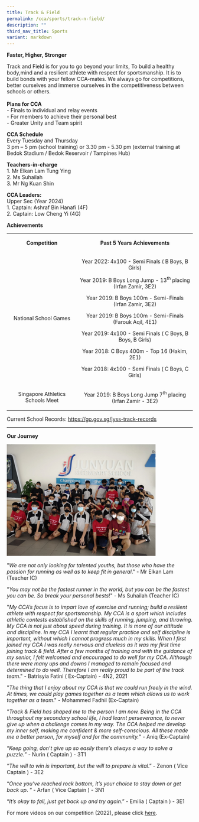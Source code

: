 ```yaml
---
title: Track & Field
permalink: /cca/sports/track-n-field/
description: ""
third_nav_title: Sports
variant: markdown
---
```

<p><strong>Faster, Higher, Stronger</strong></p>
<p>Track and Field is for you to go beyond your limits, To build a healthy body,mind and a resilient athlete with respect for sportsmanship. It is to build bonds with your fellow CCA-mates. We always go for competitions, better ourselves and immerse ourselves in the competitiveness between schools or others.<br><br>
	<strong>Plans for CCA<br></strong>- Finals to individual and relay events<br>- For members to achieve their personal best<br>- Greater Unity and Team spirit</p>
<p><strong>CCA Schedule<br></strong>Every Tuesday and Thursday<br>3 pm – 5 pm (school training) or 3.30 pm - 5.30 pm (external training at Bedok Stadium / Bedok Reservoir / Tampines Hub)</p>

<p><strong>Teachers-in-charge<br></strong>1. Mr Elkan Lam Tung Ying<br>2. Ms Suhailah<br>3. Mr Ng Kuan Shin</p>

<p><strong>CCA Leaders:<br></strong>Upper Sec (Year 2024)<br>1. Captain: Ashraf Bin Hanafi (4F)<br>2. Captain: Low Cheng Yi (4G)<br></p>

<p><strong>Achievements</strong></p>
<table>
<tbody>
<tr>
<td style="text-align: center;" width="216">
<p><strong>Competition</strong></p>
</td>
<td style="text-align: center;" width="386">
<p><strong>Past 5 Years Achievements</strong></p>
</td>
</tr>
<tr>
<td style="text-align: center;" width="216">
<p>National School Games</p>
</td>
<td style="text-align: center;" width="386">
<p>Year 2022: 4x100 - Semi Finals ( B Boys, B Girls)</p>
<p>Year 2019: B Boys Long Jump - 13<sup>th</sup>&nbsp;placing (Irfan Zamir, 3E2)</p>
<p>Year 2019: B Boys 100m - Semi-Finals (Irfan Zamir, 3E2)</p>
<p>Year 2019: B Boys 100m - Semi-Finals (Farouk Aqil, 4E1)</p>
<p>Year 2019: 4x100 - Semi Finals ( C Boys, B Boys, B Girls)</p>
<p>Year 2018: C Boys 400m - Top 16 (Hakim, 2E1)</p>
<p>Year 2018: 4x100 - Semi Finals ( C Boys, C Girls)</p>
</td>
</tr>
<tr>
<td style="text-align: center;" width="216">
<p>Singapore Athletics Schools Meet</p>
</td>
<td style="text-align: center;" width="386">
<p>Year 2019: B Boys Long Jump 7<sup>th</sup>&nbsp;placing (Irfan Zamir - 3E2)</p>
</td>
</tr>
</tbody>
</table>
<p>Current School Records:&nbsp;<a href="https://go.gov.sg/jyss-track-records"><u>https://go.gov.sg/jyss-track-records</u></a></p>
<hr>
<p><strong>Our Journey</strong></p>
<img style="width: 80%;" src="/images/tnf.jpg">
<p>"<em>We are not only looking for talented youths, but those who have the passion for running as well as to keep fit in general</em>." - Mr Elkan Lam (Teacher IC)</p>
<p>"<em>You may not be the fastest runner in the world, but you can be the fastest you can be. So break your personal bests</em>!" - Ms Suhailah (Teacher IC)</p>
<p>"<em>My CCA’s focus is to impart love of exercise and running; build a resilient athlete with respect for sportsmanship. My CCA is a sport which includes athletic contests established on the skills of running, jumping, and throwing. My CCA is not just about speed during training. It is more of our attitude and discipline. In my CCA I learnt that regular practice and self discipline is important, without which I cannot progress much in my skills. When I first joined my CCA I was really nervous and clueless as it was my first time joining track &amp; field. After a few months of training and with the guidance of my senior, I felt welcomed and encouraged to do well for my CCA. Although there were many ups and downs I managed to remain focused and determined to do well. Therefore I am really proud to be part of the track team</em>." - Batrisyia Fatini ( Ex-Captain) - 4N2, 2021</p>
<p>"<em>The thing that I enjoy about my CCA is that we could run freely in the wind. At times, we could play games together as a team which allows us to work together as a team</em>." - Mohammed Fadhil (Ex-Captain)</p>
<p>"<em>Track &amp; Field has shaped me to the person I am now. Being in the CCA throughout my secondary school life, I had learnt perseverance, to never give up when a challenge comes in my way. The CCA helped me develop my inner self, making me confident &amp; more self-conscious. All these made me a better person, for myself and for the community.</em>" - Aniq (Ex-Captain)</p>
<p>“<em>Keep going, don’t give up so easily there’s always a way to solve a puzzle.</em>” - Nurin ( Captain ) - 3T1</p>
<p>“<em>The will to win is important, but the will to prepare is vital</em>.” - Zenon ( Vice Captain ) - 3E2</p>
<p>“<em>Once you’ve reached rock bottom, it’s your choice to stay down or get back up</em>. “ - Arfan ( Vice Captain ) - 3N1</p>
<p>“<em>It’s okay to fall, just get back up and try again</em>.” - Emilia ( Captain ) - 3E1</p>
<p>For more videos on our competition (2022), please click&nbsp;<a href="https://drive.google.com/drive/folders/1hSvi9YlfpxUihkOhPYX-CmD39z7SWuZq" target="_blank" rel="noopener"><u>here</u></a>.</p>